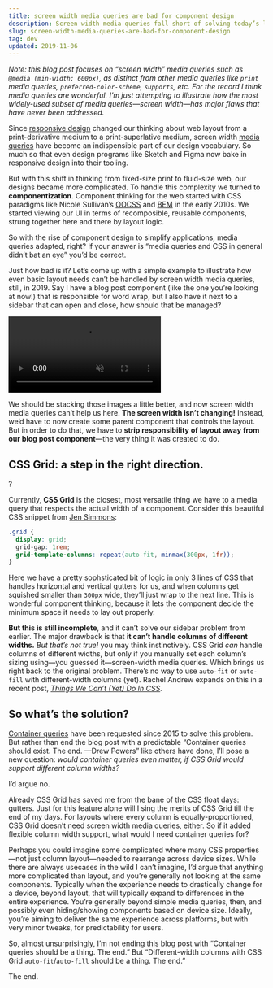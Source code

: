 ```yaml
---
title: screen width media queries are bad for component design
description: Screen width media queries fall short of solving today’s layout needs
slug: screen-width-media-queries-are-bad-for-component-design
tag: dev
updated: 2019-11-06
---
```


_Note: this blog post focuses on “screen width” media queries such as `@media (min-width: 600px)`,
as distinct from other media queries like `print` media queries, `preferred-color-scheme`,
`supports`, etc. For the record I think media queries are wonderful. I’m just attempting to
illustrate how the most widely-used subset of media queries—screen width—has major flaws that have
never been addressed._

Since [responsive design][rd] changed our thinking about web layout from a print-derivative medium
to a print-superlative medium, screen width [media queries][mq] have become an indispensible part of
our design vocabulary. So much so that even design programs like Sketch and Figma now bake in
responsive design into their tooling.

But with this shift in thinking from fixed-size print to fluid-size web, our designs became more
complicated. To handle this complexity we turned to **componentization**. Component thinking for the
web started with CSS paradigms like Nicole Sullivan’s [OOCSS][oocss] and [BEM][bem] in the early
2010s. We started viewing our UI in terms of recomposible, reusable components, strung together here
and there by layout logic.

So with the rise of component design to simplify applications, media queries adapted, right? If your
answer is “media queries and CSS in general didn’t bat an eye” you’d be correct.

Just how bad is it? Let’s come up with a simple example to illustrate how even basic layout needs
can’t be handled by screen width media queries, still, in 2019. Say I have a blog post component
(like the one you’re looking at now!) that is responsible for word wrap, but I also have it next to
a sidebar that can open and close, how should that be managed?

<video controls loop muted autoplay title="recording of a sidebar expanding and contracting, destroying text flow beside it">
  <source src="/assets/screen-width-media-queries-are-bad-for-component-design/expanding-sidebar.mp4" type="video/mp4">
</video>

We should be stacking those images a little better, and now screen width media queries can’t help us
here. **The screen width isn’t changing!** Instead, we’d have to now create some parent component
that controls the layout. But in order to do that, we have to **strip responsibility of layout away
from our blog post component**—the very thing it was created to do.

## CSS Grid: a step in the right direction.

?

Currently, **CSS Grid** is the closest, most versatile thing we have to a media query that respects
the actual width of a component. Consider this beautiful CSS snippet from [Jen Simmons][js]:

```css
.grid {
  display: grid;
  grid-gap: 1rem;
  grid-template-columns: repeat(auto-fit, minmax(300px, 1fr));
}
```

Here we have a pretty sophsticated bit of logic in only 3 lines of CSS that handles horizontal and
vertical gutters for us, and when columns get squished smaller than `300px` wide, they’ll just wrap
to the next line. This is wonderful component thinking, because it lets the component decide the
minimum space it needs to lay out properly.

**But this is still incomplete**, and it can’t solve our sidebar problem from earlier. The major
drawback is that **it can’t handle columns of different widths.** _But that’s not true!_ you may
think instinctively. CSS Grid _can_ handle columns of different widths, but only if you manually set
each column’s sizing using—you guessed it—screen-width media queries. Which brings us right back to
the original problem. There’s no way to use `auto-fit` or `auto-fill` with different-width columns
(yet). Rachel Andrew expands on this in a recent post, _[Things We Can’t (Yet) Do In CSS][ra]_.

## So what’s the solution?

[Container queries][container-queries] have been requested since 2015 to solve this problem. But
rather than end the blog post with a predictable “Container queries should exist. The end. —Drew
Powers” like others have done, I’ll pose a new question: _would container queries even matter, if
CSS Grid would support different column widths?_

I’d argue no.

Already CSS Grid has saved me from the bane of the CSS float days: gutters. Just for this feature
alone will I sing the merits of CSS Grid till the end of my days. For layouts where every column is
equally-proportioned, CSS Grid doesn’t need screen width media queries, either. So if it added
flexible column width support, what would I need container queries for?

Perhaps you could imagine some complicated where many CSS properties—not just column layout—needed
to rearrange across device sizes. While there are always usecases in the wild I can’t imagine, I’d
argue that anything more complicated than layout, and you’re generally not looking at the same
components. Typically when the experience needs to drastically change for a device, beyond layout,
that will typically expand to differences in the entire experience. You’re generally beyond simple
media queries, then, and possibly even hiding/showing components based on device size. Ideally,
you’re aiming to deliver the same experience across platforms, but with very minor tweaks, for
predictability for users.

So, almost unsurprisingly, I’m not ending this blog post with “Container queries should be a thing.
The end.” But “Different-width columns with CSS Grid `auto-fit`/`auto-fill` should be a thing. The
end.”

The end.

[bem]: http://getbem.com/
[ch]: https://www.youtube-nocookie.com/embed/ZRtzk0371tk
[container-queries]: https://alistapart.com/article/container-queries-once-more-unto-the-breach/
[js]: https://labs.jensimmons.com/2017/03-009.html
[mq]: https://developer.mozilla.org/en-US/docs/Web/CSS/Media_Queries/Using_media_queries
[oocss]: http://oocss.org/
[prefers-color-scheme]: https://developer.mozilla.org/en-US/docs/Web/CSS/@media/prefers-color-scheme
[ra]: https://www.smashingmagazine.com/2019/11/css-things-cant-yet-do/
[rd]: https://www.smashingmagazine.com/2011/01/guidelines-for-responsive-web-design/
